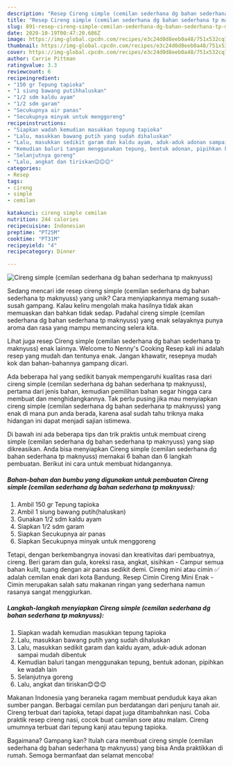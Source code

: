 ```yaml
---
description: "Resep Cireng simple (cemilan sederhana dg bahan sederhana tp maknyuss), Bikin Ngiler"
title: "Resep Cireng simple (cemilan sederhana dg bahan sederhana tp maknyuss), Bikin Ngiler"
slug: 891-resep-cireng-simple-cemilan-sederhana-dg-bahan-sederhana-tp-maknyuss-bikin-ngiler
date: 2020-10-19T00:47:20.686Z
image: https://img-global.cpcdn.com/recipes/e3c24d0d8eeb0a48/751x532cq70/cireng-simple-cemilan-sederhana-dg-bahan-sederhana-tp-maknyuss-foto-resep-utama.jpg
thumbnail: https://img-global.cpcdn.com/recipes/e3c24d0d8eeb0a48/751x532cq70/cireng-simple-cemilan-sederhana-dg-bahan-sederhana-tp-maknyuss-foto-resep-utama.jpg
cover: https://img-global.cpcdn.com/recipes/e3c24d0d8eeb0a48/751x532cq70/cireng-simple-cemilan-sederhana-dg-bahan-sederhana-tp-maknyuss-foto-resep-utama.jpg
author: Carrie Pittman
ratingvalue: 3.3
reviewcount: 6
recipeingredient:
- "150 gr Tepung tapioka"
- "1 siung bawang putihhaluskan"
- "1/2 sdm kaldu ayam"
- "1/2 sdm garam"
- "Secukupnya air panas"
- "Secukupnya minyak untuk menggoreng"
recipeinstructions:
- "Siapkan wadah kemudian masukkan tepung tapioka"
- "Lalu, masukkan bawang putih yang sudah dihaluskan"
- "Lalu, masukkan sedikit garam dan kaldu ayam, aduk-aduk adonan sampai mudah dibentuk"
- "Kemudian baluri tangan menggunakan tepung, bentuk adonan, pipihkan ke wadah lain"
- "Selanjutnya goreng"
- "Lalu, angkat dan tiriskan😊😊😊"
categories:
- Resep
tags:
- cireng
- simple
- cemilan

katakunci: cireng simple cemilan 
nutrition: 244 calories
recipecuisine: Indonesian
preptime: "PT25M"
cooktime: "PT31M"
recipeyield: "4"
recipecategory: Dinner

---
```



![Cireng simple (cemilan sederhana dg bahan sederhana tp maknyuss)](https://img-global.cpcdn.com/recipes/e3c24d0d8eeb0a48/751x532cq70/cireng-simple-cemilan-sederhana-dg-bahan-sederhana-tp-maknyuss-foto-resep-utama.jpg)

Sedang mencari ide resep cireng simple (cemilan sederhana dg bahan sederhana tp maknyuss) yang unik? Cara menyiapkannya memang susah-susah gampang. Kalau keliru mengolah maka hasilnya tidak akan memuaskan dan bahkan tidak sedap. Padahal cireng simple (cemilan sederhana dg bahan sederhana tp maknyuss) yang enak selayaknya punya aroma dan rasa yang mampu memancing selera kita.

Lihat juga resep Cireng simple (cemilan sederhana dg bahan sederhana tp maknyuss) enak lainnya. Welcome to Nenny&#39;s Cooking Resep kali ini adalah resep yang mudah dan tentunya enak. Jangan khawatir, resepnya mudah kok dan bahan-bahannya gampang dicari.

Ada beberapa hal yang sedikit banyak mempengaruhi kualitas rasa dari cireng simple (cemilan sederhana dg bahan sederhana tp maknyuss), pertama dari jenis bahan, kemudian pemilihan bahan segar hingga cara membuat dan menghidangkannya. Tak perlu pusing jika mau menyiapkan cireng simple (cemilan sederhana dg bahan sederhana tp maknyuss) yang enak di mana pun anda berada, karena asal sudah tahu triknya maka hidangan ini dapat menjadi sajian istimewa.


Di bawah ini ada beberapa tips dan trik praktis untuk membuat cireng simple (cemilan sederhana dg bahan sederhana tp maknyuss) yang siap dikreasikan. Anda bisa menyiapkan Cireng simple (cemilan sederhana dg bahan sederhana tp maknyuss) memakai 6 bahan dan 6 langkah pembuatan. Berikut ini cara untuk membuat hidangannya.

<!--inarticleads1-->

##### Bahan-bahan dan bumbu yang digunakan untuk pembuatan Cireng simple (cemilan sederhana dg bahan sederhana tp maknyuss):

1. Ambil 150 gr Tepung tapioka
1. Ambil 1 siung bawang putih(haluskan)
1. Gunakan 1/2 sdm kaldu ayam
1. Siapkan 1/2 sdm garam
1. Siapkan Secukupnya air panas
1. Siapkan Secukupnya minyak untuk menggoreng


Tetapi, dengan berkembangnya inovasi dan kreativitas dari pembuatnya, cireng. Beri garam dan gula, koreksi rasa, angkat, sisihkan - Campur semua bahan kulit, tuang dengan air panas sedikit demi. Cireng mini atau cimin ✅ adalah cemilan enak dari kota Bandung. Resep Cimin Cireng Mini Enak - Cimin merupakan salah satu makanan ringan yang sederhana namun rasanya sangat menggiurkan. 

<!--inarticleads2-->

##### Langkah-langkah menyiapkan Cireng simple (cemilan sederhana dg bahan sederhana tp maknyuss):

1. Siapkan wadah kemudian masukkan tepung tapioka
1. Lalu, masukkan bawang putih yang sudah dihaluskan
1. Lalu, masukkan sedikit garam dan kaldu ayam, aduk-aduk adonan sampai mudah dibentuk
1. Kemudian baluri tangan menggunakan tepung, bentuk adonan, pipihkan ke wadah lain
1. Selanjutnya goreng
1. Lalu, angkat dan tiriskan😊😊😊


Makanan Indonesia yang beraneka ragam membuat penduduk kaya akan sumber pangan. Berbagai cemilan pun berdatangan dari penjuru tanah air. Cireng terbuat dari tapioka, tetapi dapat juga ditambahnkan nasi. Coba praktik resep cireng nasi, cocok buat camilan sore atau malam. Cireng umumnya terbuat dari tepung kanji atau tepung tapioka. 

Bagaimana? Gampang kan? Itulah cara membuat cireng simple (cemilan sederhana dg bahan sederhana tp maknyuss) yang bisa Anda praktikkan di rumah. Semoga bermanfaat dan selamat mencoba!
